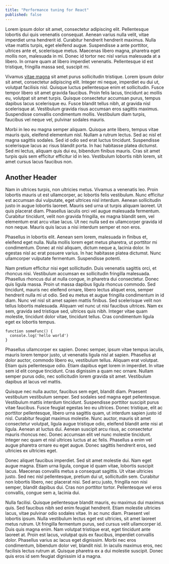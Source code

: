 ```yaml
---
title: "Performance tuning for React"
published: false
---
```


Lorem ipsum dolor sit amet, consectetur adipiscing elit. Pellentesque lobortis dui quis venenatis consequat. Aenean varius nulla velit, vitae imperdiet urna hendrerit id. Curabitur hendrerit hendrerit maximus. Nulla vitae mattis turpis, eget eleifend augue. Suspendisse a ante porttitor, ultrices ante et, scelerisque metus. Maecenas libero magna, pharetra eget mollis non, malesuada in mi. Donec id tortor nec nisl varius malesuada at a libero. In ornare quam at libero imperdiet venenatis. Pellentesque id est tristique, fringilla massa sed, suscipit mi.

Vivamus [vitae magna](#) sit amet purus sollicitudin tristique. Lorem ipsum dolor sit amet, consectetur adipiscing elit. Integer mi neque, imperdiet eu dui ut, volutpat facilisis nisl. Quisque luctus pellentesque enim et sollicitudin. Fusce tempor libero sit amet gravida faucibus. Proin felis lacus, tincidunt ac mollis eu, volutpat sit amet turpis. Quisque consectetur accumsan purus, tempus dapibus lacus scelerisque eu. Fusce blandit tellus nibh, at gravida nisl scelerisque at. Vestibulum gravida risus accumsan eros sagittis maximus. Suspendisse convallis condimentum mollis. Vestibulum diam turpis, faucibus vel neque vel, pulvinar sodales mauris.

Morbi in leo eu magna semper aliquam. Quisque ante libero, tempus vitae mauris quis, eleifend elementum nisl. Nullam a rutrum lectus. Sed ac nisl et magna sagittis sodales. Sed id odio sed erat luctus tincidunt. Suspendisse scelerisque lacus ac risus blandit porta. In hac habitasse platea dictumst. Sed mi lectus, aliquam quis dui eu, bibendum finibus mauris. Cras sit amet turpis quis sem efficitur efficitur id in leo. Vestibulum lobortis nibh lorem, sit amet cursus lacus faucibus non.

## Another Header

Nam in ultrices turpis, non ultricies metus. Vivamus a venenatis leo. Proin lobortis mauris ut est ullamcorper, ac lobortis felis vestibulum. Nunc efficitur est accumsan dui vulputate, eget ultrices nisl interdum. Aenean sollicitudin justo in augue lobortis laoreet. Mauris sed urna ut turpis aliquam laoreet. Ut quis placerat diam. Phasellus iaculis orci vel augue malesuada fermentum. Curabitur tincidunt, velit non gravida fringilla, ex magna blandit sem, vel elementum erat arcu vitae lacus. Ut nec nulla sed ex ullamcorper gravida id non neque. Mauris quis lacus a nisi interdum semper et non eros.

Phasellus in lobortis elit. Aenean sem lorem, malesuada in finibus et, eleifend eget nulla. Nulla mollis lorem eget metus pharetra, ut porttitor mi condimentum. Donec at nisl aliquam, dictum neque a, lacinia dolor. In egestas nisl ac erat posuere varius. In hac habitasse platea dictumst. Nunc ullamcorper vulputate fermentum. Suspendisse potenti.

Nam pretium efficitur nisi eget sollicitudin. Duis venenatis sagittis orci, et rhoncus nisi. Vestibulum accumsan ex sollicitudin fringilla malesuada. Phasellus rhoncus dui at nulla congue, in pharetra dui consectetur. Donec quis ligula massa. Proin ut massa dapibus ligula rhoncus commodo. Sed tincidunt, mauris nec eleifend ornare, libero lectus aliquet eros, semper hendrerit nulla mi ut odio. Sed eu metus et augue fringilla condimentum in id diam. Nunc vel nisl sit amet sapien mattis finibus. Sed scelerisque velit non tellus lobortis malesuada. Aliquam vel nunc ut nisi faucibus ultrices. Nam ex sem, gravida sed tristique sed, ultrices quis nibh. Integer vitae quam molestie, tincidunt dolor vitae, tincidunt tellus. Cras condimentum ligula eget ex lobortis tempus.

```
function someFunc() {
  console.log('hello world')
}
```

Phasellus ullamcorper ex sapien. Donec semper, ipsum vitae tempus iaculis, mauris lorem tempor justo, ut venenatis ligula nisl at sapien. Phasellus at dolor auctor, commodo libero eu, vestibulum tellus. Aliquam erat volutpat. Etiam quis pellentesque odio. Etiam dapibus eget lorem in imperdiet. In vitae sem id elit congue tincidunt. Cras dignissim a quam nec ornare. Nullam semper purus odio, nec sollicitudin lorem gravida sit amet. Vestibulum dapibus at lacus vel mattis.

Quisque nec nulla auctor, faucibus sem eget, blandit diam. Praesent vestibulum vestibulum semper. Sed sodales sed magna eget pellentesque. Vestibulum mattis interdum tincidunt. Suspendisse porttitor suscipit purus vitae faucibus. Fusce feugiat egestas leo eu ultrices. Donec tristique, elit ac porttitor pellentesque, libero urna sagittis quam, ut interdum sapien justo id nisl. Curabitur feugiat maximus molestie. Nunc auctor, mauris sit amet consectetur volutpat, ligula augue tristique odio, eleifend blandit ante nisi at ligula. Aenean at luctus dui. Aenean suscipit arcu risus, ac consectetur mauris rhoncus nec. Donec accumsan elit vel nunc molestie tincidunt. Integer nec quam et nisl ultrices luctus at ac felis. Phasellus a enim vel augue pharetra ornare eu eget augue. Donec sagittis hendrerit eros, sed ultricies ex ultricies eget.

Donec aliquet faucibus imperdiet. Sed sit amet molestie dui. Nam eget augue magna. Etiam urna ligula, congue id quam vitae, lobortis suscipit lacus. Maecenas convallis metus a consequat sagittis. Ut vitae ultricies justo. Sed nec nisl pellentesque, pretium dui ut, sollicitudin sem. Curabitur non lobortis libero, nec placerat nisi. Sed arcu justo, fringilla non nisi semper, blandit dapibus dui. Cras non porttitor tortor. Pellentesque vel eros convallis, congue sem a, lacinia dui.

Nulla facilisi. Quisque pellentesque blandit mauris, eu maximus dui maximus quis. Sed faucibus nibh sed enim feugiat hendrerit. Etiam molestie ultricies lacus, vitae pulvinar odio sodales vitae. In ac nunc diam. Praesent vel lobortis ipsum. Nulla vestibulum lectus eget est ultricies, sit amet laoreet metus rutrum. Ut fringilla fermentum purus, sed cursus velit ullamcorper id. Duis quis magna enim. Nam volutpat tristique erat, eget tincidunt ante laoreet at. Proin est lacus, volutpat quis ex faucibus, imperdiet convallis dolor. Phasellus varius ac lacus eget dignissim. Morbi nec eros condimentum, bibendum dolor vel, blandit nisl. In iaculis maximus eros, nec facilisis lectus rutrum at. Quisque pharetra ex a dui molestie suscipit. Donec quis eros id sem feugiat dignissim id a magna.

